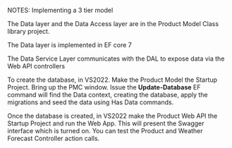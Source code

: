 NOTES:
Implementing a 3 tier model

The Data layer and the Data Access layer are in the Product Model Class library project.

The Data layer is implemented in EF core 7

The Data Service Layer communicates with the DAL to expose data via the Web API controllers

To create the database, in VS2022. Make the Product Model the Startup Project. Bring up the PMC window. Issue the **Update-Database** EF command will find the Data context, 
creating the database, apply the migrations and seed the data using Has Data commands.

Once the database is created, in VS2022 make the Product Web API the Startup Project and run the Web App. This will present the Swagger interface which is turned on. You can test the Product and Weather Forecast Controller action calls. 
